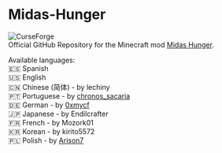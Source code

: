 # Midas-Hunger

![CurseForge](https://cf.way2muchnoise.eu/full_436224_downloads.svg)  
Official GitHub Repository for the Minecraft mod [Midas Hunger](https://www.curseforge.com/minecraft/mc-mods/midas-hunger-fabric).

Available languages:  
:es: Spanish  
:us: English  
:cn: Chinese (简体) - by lechiny  
:portugal: Portuguese - by [chronos_sacaria](https://www.curseforge.com/members/chronos_sacaria/projects)  
:de: German - by [0xmycf](https://github.com/0xmycf)  
:jp: Japanese - by Endilcrafter  
:fr: French - by Mozork01  
:kr: Korean - by kirito5572  
:poland: Polish - by [Arison7](https://github.com/Arison7)

